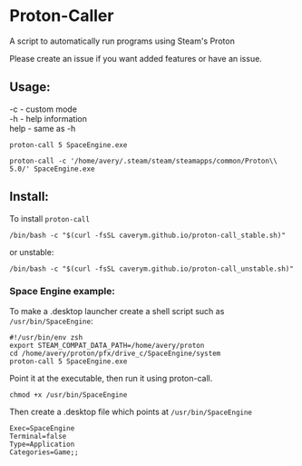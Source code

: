 # Proton-Caller
A script to automatically run programs using Steam's Proton


Please create an issue if you want added features or have an issue.

## Usage:

-c \- custom mode<br>
-h \- help information<br>
help \- same as -h
```
proton-call 5 SpaceEngine.exe
```

```
proton-call -c '/home/avery/.steam/steam/steamapps/common/Proton\\ 5.0/' SpaceEngine.exe
```

## Install:

To install `proton-call`
```
/bin/bash -c "$(curl -fsSL caverym.github.io/proton-call_stable.sh)"
 ``` 

or unstable:

```
/bin/bash -c "$(curl -fsSL caverym.github.io/proton-call_unstable.sh)"
```

### Space Engine example:
   To make a .desktop launcher create a shell script such as `/usr/bin/SpaceEngine`:
   ```
   #!/usr/bin/env zsh
   export STEAM_COMPAT_DATA_PATH=/home/avery/proton
   cd /home/avery/proton/pfx/drive_c/SpaceEngine/system
   proton-call 5 SpaceEngine.exe
   ```
   Point it at the executable, then run it using proton-call.
   ```
   chmod +x /usr/bin/SpaceEngine
   ```
   
   Then create a .desktop file which points at `/usr/bin/SpaceEngine`
   ```
   Exec=SpaceEngine
   Terminal=false
   Type=Application
   Categories=Game;;
   ```
